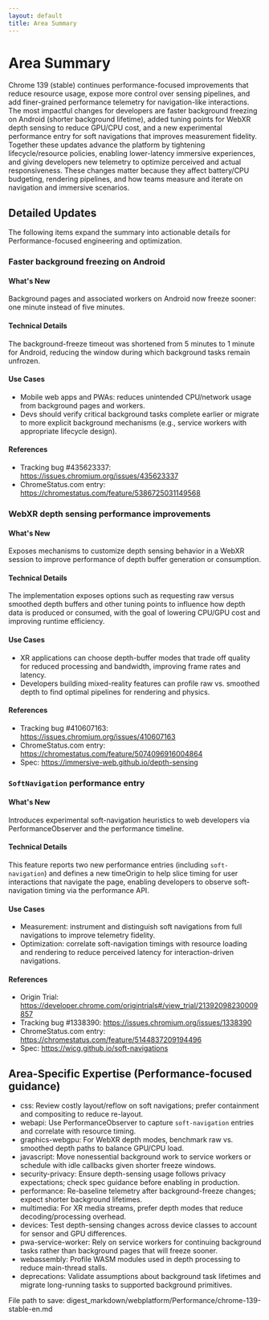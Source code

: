 ```yaml
---
layout: default
title: Area Summary
---
```


# Area Summary

Chrome 139 (stable) continues performance-focused improvements that reduce resource usage, expose more control over sensing pipelines, and add finer-grained performance telemetry for navigation-like interactions. The most impactful changes for developers are faster background freezing on Android (shorter background lifetime), added tuning points for WebXR depth sensing to reduce GPU/CPU cost, and a new experimental performance entry for soft navigations that improves measurement fidelity. Together these updates advance the platform by tightening lifecycle/resource policies, enabling lower-latency immersive experiences, and giving developers new telemetry to optimize perceived and actual responsiveness. These changes matter because they affect battery/CPU budgeting, rendering pipelines, and how teams measure and iterate on navigation and immersive scenarios.

## Detailed Updates

The following items expand the summary into actionable details for Performance-focused engineering and optimization.

### Faster background freezing on Android

#### What's New
Background pages and associated workers on Android now freeze sooner: one minute instead of five minutes.

#### Technical Details
The background-freeze timeout was shortened from 5 minutes to 1 minute for Android, reducing the window during which background tasks remain unfrozen.

#### Use Cases
- Mobile web apps and PWAs: reduces unintended CPU/network usage from background pages and workers.
- Devs should verify critical background tasks complete earlier or migrate to more explicit background mechanisms (e.g., service workers with appropriate lifecycle design).

#### References
- Tracking bug #435623337: https://issues.chromium.org/issues/435623337
- ChromeStatus.com entry: https://chromestatus.com/feature/5386725031149568

### WebXR depth sensing performance improvements

#### What's New
Exposes mechanisms to customize depth sensing behavior in a WebXR session to improve performance of depth buffer generation or consumption.

#### Technical Details
The implementation exposes options such as requesting raw versus smoothed depth buffers and other tuning points to influence how depth data is produced or consumed, with the goal of lowering CPU/GPU cost and improving runtime efficiency.

#### Use Cases
- XR applications can choose depth-buffer modes that trade off quality for reduced processing and bandwidth, improving frame rates and latency.
- Developers building mixed-reality features can profile raw vs. smoothed depth to find optimal pipelines for rendering and physics.

#### References
- Tracking bug #410607163: https://issues.chromium.org/issues/410607163
- ChromeStatus.com entry: https://chromestatus.com/feature/5074096916004864
- Spec: https://immersive-web.github.io/depth-sensing

### `SoftNavigation` performance entry

#### What's New
Introduces experimental soft-navigation heuristics to web developers via PerformanceObserver and the performance timeline.

#### Technical Details
This feature reports two new performance entries (including `soft-navigation`) and defines a new timeOrigin to help slice timing for user interactions that navigate the page, enabling developers to observe soft-navigation timing via the performance API.

#### Use Cases
- Measurement: instrument and distinguish soft navigations from full navigations to improve telemetry fidelity.
- Optimization: correlate soft-navigation timings with resource loading and rendering to reduce perceived latency for interaction-driven navigations.

#### References
- Origin Trial: https://developer.chrome.com/origintrials#/view_trial/21392098230009857
- Tracking bug #1338390: https://issues.chromium.org/issues/1338390
- ChromeStatus.com entry: https://chromestatus.com/feature/5144837209194496
- Spec: https://wicg.github.io/soft-navigations

## Area-Specific Expertise (Performance-focused guidance)

- css: Review costly layout/reflow on soft navigations; prefer containment and compositing to reduce re-layout.
- webapi: Use PerformanceObserver to capture `soft-navigation` entries and correlate with resource timing.
- graphics-webgpu: For WebXR depth modes, benchmark raw vs. smoothed depth paths to balance GPU/CPU load.
- javascript: Move nonessential background work to service workers or schedule with idle callbacks given shorter freeze windows.
- security-privacy: Ensure depth-sensing usage follows privacy expectations; check spec guidance before enabling in production.
- performance: Re-baseline telemetry after background-freeze changes; expect shorter background lifetimes.
- multimedia: For XR media streams, prefer depth modes that reduce decoding/processing overhead.
- devices: Test depth-sensing changes across device classes to account for sensor and GPU differences.
- pwa-service-worker: Rely on service workers for continuing background tasks rather than background pages that will freeze sooner.
- webassembly: Profile WASM modules used in depth processing to reduce main-thread stalls.
- deprecations: Validate assumptions about background task lifetimes and migrate long-running tasks to supported background primitives.

File path to save: digest_markdown/webplatform/Performance/chrome-139-stable-en.md
